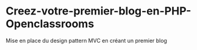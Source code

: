 # Creez-votre-premier-blog-en-PHP-Openclassrooms
Mise en place du design pattern MVC en créant un premier blog
